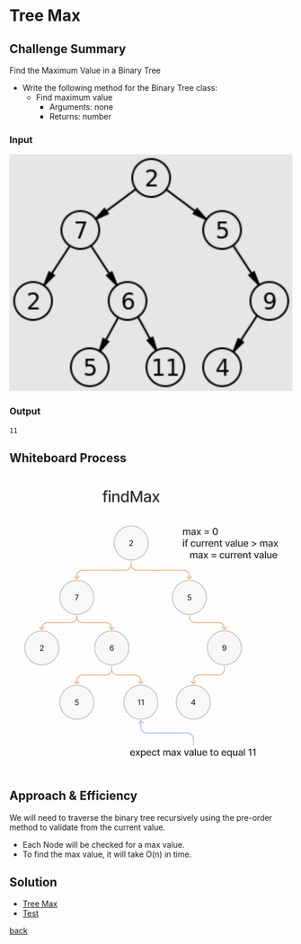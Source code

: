 # Tree Max

## Challenge Summary

Find the Maximum Value in a Binary Tree

- Write the following method for the Binary Tree class:
  - Find maximum value
    - Arguments: none
    - Returns: number

### Input

![Tree Max Input](tree-max-input.png)

### Output

```plaintext
11
```

## Whiteboard Process

![Tree Max](./tree-max.png)

## Approach & Efficiency

We will need to traverse the binary tree recursively using the pre-order method to validate from the current value.

- Each Node will be checked for a max value.
- To find the max value, it will take O(n) in time.

## Solution

- [Tree Max](./tree-max.js)
- [Test](./tree-max.test.js)

[back](../README.md)
